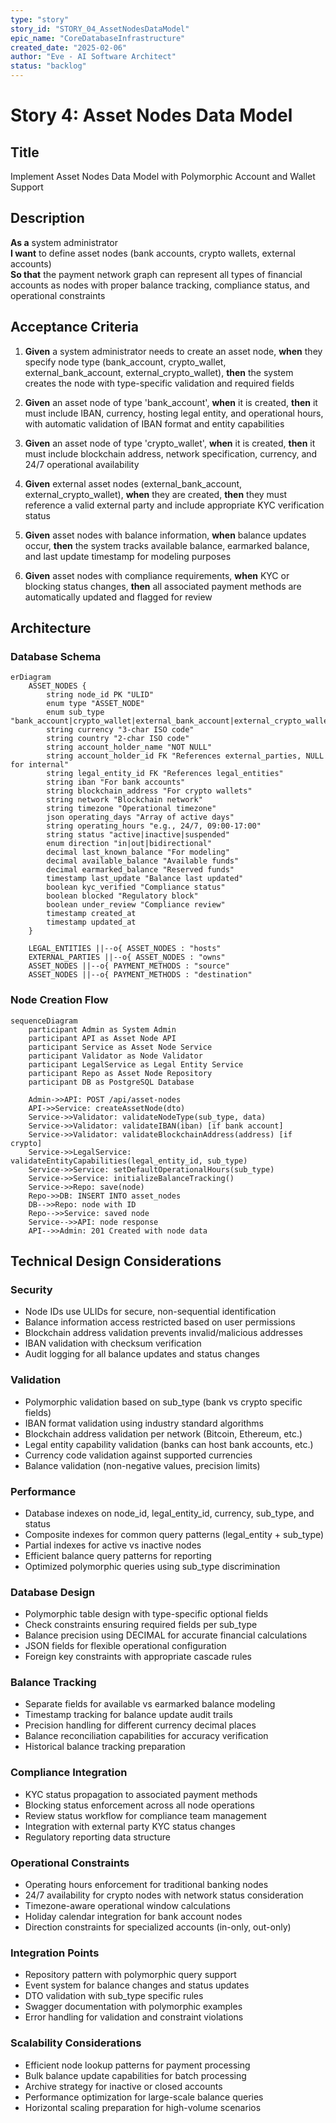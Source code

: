 ```yaml
---
type: "story"
story_id: "STORY_04_AssetNodesDataModel"
epic_name: "CoreDatabaseInfrastructure"
created_date: "2025-02-06"
author: "Eve - AI Software Architect"
status: "backlog"
---
```


# Story 4: Asset Nodes Data Model

## Title
Implement Asset Nodes Data Model with Polymorphic Account and Wallet Support

## Description
**As a** system administrator  
**I want** to define asset nodes (bank accounts, crypto wallets, external accounts)  
**So that** the payment network graph can represent all types of financial accounts as nodes with proper balance tracking, compliance status, and operational constraints

## Acceptance Criteria

1. **Given** a system administrator needs to create an asset node, **when** they specify node type (bank_account, crypto_wallet, external_bank_account, external_crypto_wallet), **then** the system creates the node with type-specific validation and required fields

2. **Given** an asset node of type 'bank_account', **when** it is created, **then** it must include IBAN, currency, hosting legal entity, and operational hours, with automatic validation of IBAN format and entity capabilities

3. **Given** an asset node of type 'crypto_wallet', **when** it is created, **then** it must include blockchain address, network specification, currency, and 24/7 operational availability

4. **Given** external asset nodes (external_bank_account, external_crypto_wallet), **when** they are created, **then** they must reference a valid external party and include appropriate KYC verification status

5. **Given** asset nodes with balance information, **when** balance updates occur, **then** the system tracks available balance, earmarked balance, and last update timestamp for modeling purposes

6. **Given** asset nodes with compliance requirements, **when** KYC or blocking status changes, **then** all associated payment methods are automatically updated and flagged for review

## Architecture

### Database Schema
```mermaid
erDiagram
    ASSET_NODES {
        string node_id PK "ULID"
        enum type "ASSET_NODE"
        enum sub_type "bank_account|crypto_wallet|external_bank_account|external_crypto_wallet"
        string currency "3-char ISO code"
        string country "2-char ISO code"
        string account_holder_name "NOT NULL"
        string account_holder_id FK "References external_parties, NULL for internal"
        string legal_entity_id FK "References legal_entities"
        string iban "For bank accounts"
        string blockchain_address "For crypto wallets"
        string network "Blockchain network"
        string timezone "Operational timezone"
        json operating_days "Array of active days"
        string operating_hours "e.g., 24/7, 09:00-17:00"
        string status "active|inactive|suspended"
        enum direction "in|out|bidirectional"
        decimal last_known_balance "For modeling"
        decimal available_balance "Available funds"
        decimal earmarked_balance "Reserved funds"
        timestamp last_update "Balance last updated"
        boolean kyc_verified "Compliance status"
        boolean blocked "Regulatory block"
        boolean under_review "Compliance review"
        timestamp created_at
        timestamp updated_at
    }
    
    LEGAL_ENTITIES ||--o{ ASSET_NODES : "hosts"
    EXTERNAL_PARTIES ||--o{ ASSET_NODES : "owns"
    ASSET_NODES ||--o{ PAYMENT_METHODS : "source"
    ASSET_NODES ||--o{ PAYMENT_METHODS : "destination"
```

### Node Creation Flow
```mermaid
sequenceDiagram
    participant Admin as System Admin
    participant API as Asset Node API
    participant Service as Asset Node Service
    participant Validator as Node Validator
    participant LegalService as Legal Entity Service
    participant Repo as Asset Node Repository
    participant DB as PostgreSQL Database

    Admin->>API: POST /api/asset-nodes
    API->>Service: createAssetNode(dto)
    Service->>Validator: validateNodeType(sub_type, data)
    Service->>Validator: validateIBAN(iban) [if bank account]
    Service->>Validator: validateBlockchainAddress(address) [if crypto]
    Service->>LegalService: validateEntityCapabilities(legal_entity_id, sub_type)
    Service->>Service: setDefaultOperationalHours(sub_type)
    Service->>Service: initializeBalanceTracking()
    Service->>Repo: save(node)
    Repo->>DB: INSERT INTO asset_nodes
    DB-->>Repo: node with ID
    Repo-->>Service: saved node
    Service-->>API: node response
    API-->>Admin: 201 Created with node data
```

## Technical Design Considerations

### Security
- Node IDs use ULIDs for secure, non-sequential identification
- Balance information access restricted based on user permissions
- Blockchain address validation prevents invalid/malicious addresses
- IBAN validation with checksum verification
- Audit logging for all balance updates and status changes

### Validation
- Polymorphic validation based on sub_type (bank vs crypto specific fields)
- IBAN format validation using industry standard algorithms
- Blockchain address validation per network (Bitcoin, Ethereum, etc.)
- Legal entity capability validation (banks can host bank accounts, etc.)
- Currency code validation against supported currencies
- Balance validation (non-negative values, precision limits)

### Performance
- Database indexes on node_id, legal_entity_id, currency, sub_type, and status
- Composite indexes for common query patterns (legal_entity + sub_type)
- Partial indexes for active vs inactive nodes
- Efficient balance query patterns for reporting
- Optimized polymorphic queries using sub_type discrimination

### Database Design
- Polymorphic table design with type-specific optional fields
- Check constraints ensuring required fields per sub_type
- Balance precision using DECIMAL for accurate financial calculations
- JSON fields for flexible operational configuration
- Foreign key constraints with appropriate cascade rules

### Balance Tracking
- Separate fields for available vs earmarked balance modeling
- Timestamp tracking for balance update audit trails
- Precision handling for different currency decimal places
- Balance reconciliation capabilities for accuracy verification
- Historical balance tracking preparation

### Compliance Integration
- KYC status propagation to associated payment methods
- Blocking status enforcement across all node operations
- Review status workflow for compliance team management
- Integration with external party KYC status changes
- Regulatory reporting data structure

### Operational Constraints
- Operating hours enforcement for traditional banking nodes
- 24/7 availability for crypto nodes with network status consideration
- Timezone-aware operational window calculations
- Holiday calendar integration for bank account nodes
- Direction constraints for specialized accounts (in-only, out-only)

### Integration Points
- Repository pattern with polymorphic query support
- Event system for balance changes and status updates
- DTO validation with sub_type specific rules
- Swagger documentation with polymorphic examples
- Error handling for validation and constraint violations

### Scalability Considerations
- Efficient node lookup patterns for payment processing
- Bulk balance update capabilities for batch processing
- Archive strategy for inactive or closed accounts
- Performance optimization for large-scale balance queries
- Horizontal scaling preparation for high-volume scenarios
